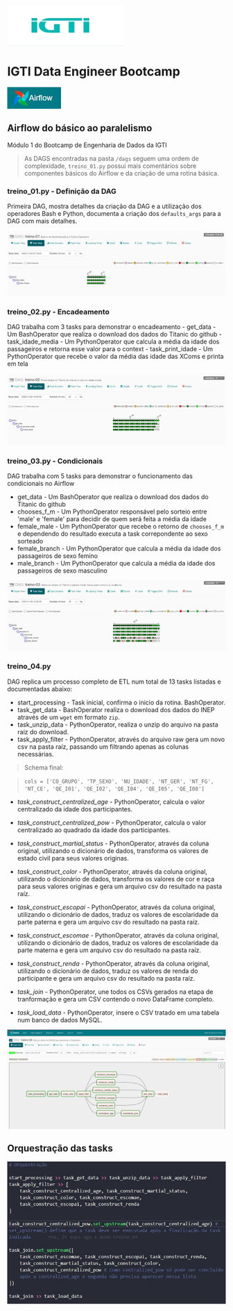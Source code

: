 ![IGTI logo](https://github.com/diegorech/igti-data-engineer-airflow-dags/blob/main/assets/igtilogo.jpg)

# IGTI Data Engineer Bootcamp 

![Airflow logo](https://github.com/diegorech/igti-data-engineer-airflow-dags/blob/main/assets/airflow-logo.jpg)
## Airflow do básico ao paralelismo
Módulo 1 do Bootcamp de Engenharia de Dados da IGTI

> As DAGS encontradas na pasta `/dags` seguem uma ordem de complexidade, `treino_01.py` possui mais comentários sobre componentes básicos do Airflow e da criação de uma rotina básica.



### **treino_01.py** - Definição da DAG
Primeira DAG, mostra detalhes da criação da DAG e a utilização dos operadores Bash e Python, documenta a criação dos `defaults_args` para a DAG com mais detalhes.

![treino-1 tree view](https://github.com/diegorech/igti-data-engineer-airflow-dags/blob/main/assets/treino1-tree.jpg)

### **treino_02.py** - Encadeamento
DAG trabalha com 3 tasks para demonstrar o encadeamento
    - get_data - Um BashOperator que realiza o download dos dados do Titanic do github
    - task_idade_media - Um PythonOperator que calcula a média da idade dos passageiros e retorna esse valor para o context
    - task_print_idade - Um PythonOperator que recebe o valor da média das idade das XComs e printa em tela

![treino-2 tree view](https://github.com/diegorech/igti-data-engineer-airflow-dags/blob/main/assets/treino2-tree.jpg)

### **treino_03.py** - Condicionais

DAG trabalha com 5 tasks para demonstrar o funcionamento das condicionais no Airflow
 - get_data - Um BashOperator que realiza o download dos dados do Titanic do github
 - chooses_f_m - Um PythonOperator responsável pelo sorteio entre 'male' e 'female' para decidir de quem será feita a média da idade
 - female_male - Um PythonOperator que recebe o retorno de `chooses_f_m` e dependendo do resultado executa a task correpondente ao sexo sorteado 
 - female_branch - Um PythonOperator que calcula a média da idade dos passageiros de sexo femino
 - male_branch - Um PythonOperator que calcula a média da idade dos passageiros de sexo masculino


![treino-3 tree view](https://github.com/diegorech/igti-data-engineer-airflow-dags/blob/main/assets/treino3-tree.jpg)

### **treino_04.py** 
DAG replica um processo completo de ETL num total de 13 tasks listadas e documentadas abaixo:

- start_processing - Task inicial, confirma o inicio da rotina. BashOperator.
- task_get_data - BashOperator realiza o download dos dados do INEP através de um `wget` em formato `zip`.
- task_unzip_data - PythonOperator, realiza o unzip do arquivo na pasta raíz do download.
- task_apply_filter - PythonOperator, através do arquivo raw gera um novo csv na pasta raíz, passando um filtrando apenas as colunas necessárias.
> Schema final: 

>    `cols = ['CO_GRUPO', 'TP_SEXO', 'NU_IDADE', 'NT_GER', 'NT_FG', 'NT_CE', 'QE_I01', 'QE_I02', 'QE_I04', 'QE_I05', 'QE_I08']`
- *task_construct_centralized_age* - PythonOperator, calcula o valor centralizado da idade dos participantes.

- *task_construct_centralized_pow* - PythonOperator, calcula o valor centralizado ao quadrado da idade dos participantes.
- *task_construct_martial_status* - PythonOperator, através da coluna original, utilizando o dicionário de dados, transforma os valores de estado civil para seus valores originas.
- *task_construct_color* - PythonOperator, através da coluna original, utilizando o dicionário de dados, transforma os valores de cor e raça para seus valores originas e gera um arquivo csv do resultado na pasta raíz.
- *task_construct_escopai* - PythonOperator, através da coluna original, utilizando o dicionário de dados, traduz os valores de escolaridade da parte paterna e gera um arquivo csv do resultado na pasta raíz.
- *task_construct_escomae* - PythonOperator, através da coluna original, utilizando o dicionário de dados, traduz os valores de escolaridade da parte materna e gera um arquivo csv do resultado na pasta raíz.
- *task_construct_renda* - PythonOperator, através da coluna original, utilizando o dicionário de dados, traduz os valores de renda do participante e gera um arquivo csv do resultado na pasta raíz.
- *task_join* - PythonOperator, une todos os CSVs gerados na etapa de tranformação e gera um CSV contendo o novo DataFrame completo. 
- *task_load_data* - PythonOperator, insere o CSV tratado em uma tabela num banco de dados MySQL.

![treino-4 tree view](https://github.com/diegorech/igti-data-engineer-airflow-dags/blob/main/assets/treino4-tree.jpg)


## Orquestração das tasks
![orquestração das tasks](https://github.com/diegorech/igti-data-engineer-airflow-dags/blob/main/assets/orquestracao.jpg)